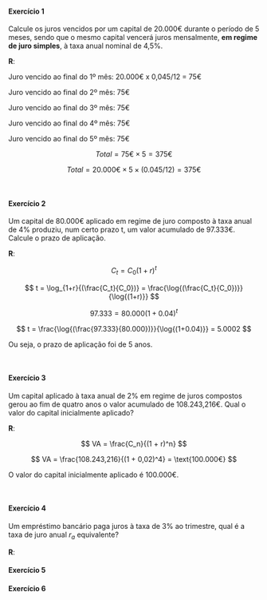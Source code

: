 
#### Exercício 1

Calcule os juros vencidos por um capital de 20.000€ durante o período de 5 meses, sendo que o mesmo capital vencerá juros mensalmente, __em regime de juro simples__, à taxa anual nominal de 4,5%.

__R__:

Juro vencido ao final do 1º mês: 20.000€ x 0,045/12 = 75€

Juro vencido ao final do 2º mês: 75€

Juro vencido ao final do 3º mês: 75€

Juro vencido ao final do 4º mês: 75€

Juro vencido ao final do 5º mês: 75€

$$ Total = \text{75€} \times \text{5} = \text{375€} $$

$$ Total = \text{20.000€} \times \text{5} \times \text{(0.045/12)} = \text{375€} $$

&nbsp;

#### Exercício 2

Um capital de 80.000€ aplicado em regime de juro composto à taxa anual de 4% produziu, num certo prazo t, um valor acumulado de 97.333€. Calcule o prazo de aplicação.

__R__:

$$ C_t = C_0(1 + r)^t $$

$$ t = \log_{1+r}{(\frac{C_t}{C_0})} = \frac{\log{(\frac{C_t}{C_0})}}{\log{(1+r)}} $$

$$ 97.333 = 80.000(1 + 0.04)^t $$

$$ t = \frac{\log{(\frac{97.333}{80.000})}}{\log{(1+0.04)}} = 5.0002 $$

Ou seja, o prazo de aplicação foi de 5 anos.

&nbsp;

#### Exercício 3

Um capital aplicado à taxa anual de 2% em regime de juros compostos gerou ao fim de quatro anos o valor acumulado de 108.243,216€. Qual o valor do capital inicialmente aplicado?

__R__:

$$ VA = \frac{C_n}{(1 + r)^n} $$

$$ VA = \frac{108.243,216}{(1 + 0,02)^4} = \text{100.000€} $$

O valor do capital inicialmente aplicado é 100.000€.

&nbsp;

#### Exercício 4

Um empréstimo bancário paga juros à taxa de 3% ao trimestre, qual é a taxa de juro anual $r_a$ equivalente?

__R__:




#### Exercício 5


#### Exercício 6

